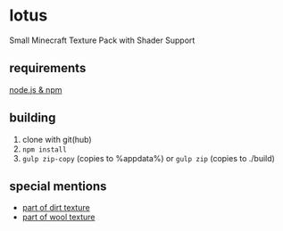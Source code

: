 # lotus
Small Minecraft Texture Pack with Shader Support

## requirements
[node.js & npm](https://nodejs.org)

## building
1. clone with git(hub)
2. `npm install`
3. `gulp zip-copy` (copies to %appdata%) or `gulp zip` (copies to ./build)

## special mentions
- [part of dirt texture](http://fabooguy.deviantart.com/art/Dirt-Ground-Texture-Tileable-2048x2048-441212191)
- [part of wool texture](http://www.photos-public-domain.com/2011/10/23/plush-gray-fabric-texture/)
